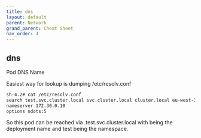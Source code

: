 ```yaml
---
title: dns
layout: default
parent: Network
grand_parent: Cheat Sheet
nav_order: 4
---
```

## dns

Pod DNS Name

Easiest way for lookup is dumping /etc/resolv.conf

```bash
sh-4.2# cat /etc/resolv.conf
search test.svc.cluster.local svc.cluster.local cluster.local eu-west-1.compute.internal
nameserver 172.30.0.10
options ndots:5
```

So this pod can be reached via <name>.test.svc.cluster.local with <name> being the deployment name and test being the namespace.




